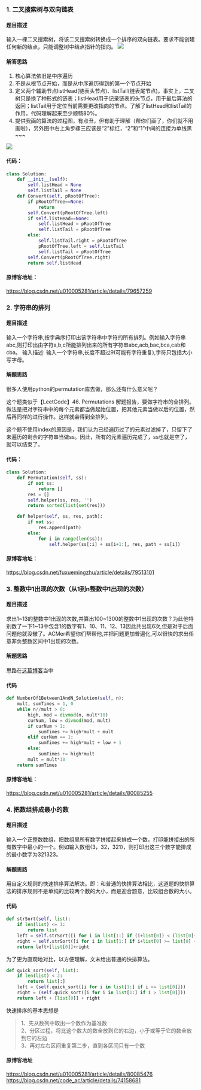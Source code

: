 ### 1. 二叉搜索树与双向链表
#### 题目描述
输入一棵二叉搜索树，将该二叉搜索树转换成一个排序的双向链表。要求不能创建任何新的结点，只能调整树中结点指针的指向。
![](http://ww1.sinaimg.cn/large/006IYRZEly1ft5wmq037pj30su06smxz.jpg)
#### 解答思路
1. 核心算法依旧是中序遍历
2. 不是从根节点开始，而是从中序遍历得到的第一个节点开始
3. 定义两个辅助节点listHead(链表头节点)、listTail(链表尾节点)。事实上，二叉树只是换了种形式的链表；listHead用于记录链表的头节点，用于最后算法的返回；listTail用于定位当前需要更改指向的节点。了解了listHead和listTail的作用，代码理解起来至少顺畅80%。
4. 提供我画的算法的过程图，有点丑，但有助于理解（帮你们画了，你们就不用画啦），另外图中右上角步骤三应该是“2”标红，“2”和“1”中间的连接为单线黑~~~ 

![](http://ww1.sinaimg.cn/large/006IYRZEly1ft5wrpa18zj30vi1b9jwa.jpg)
#### 代码：
```python
class Solution:
    def __init__(self):
        self.listHead = None
        self.listTail = None
    def Convert(self, pRootOfTree):
        if pRootOfTree==None:
            return
        self.Convert(pRootOfTree.left)
        if self.listHead==None:
            self.listHead = pRootOfTree
            self.listTail = pRootOfTree
        else:
            self.listTail.right = pRootOfTree
            pRootOfTree.left = self.listTail
            self.listTail = pRootOfTree
        self.Convert(pRootOfTree.right)
        return self.listHead
```
#### 原博客地址：
https://blog.csdn.net/u010005281/article/details/79657259

### 2. 字符串的排列
#### 题目描述
输入一个字符串,按字典序打印出该字符串中字符的所有排列。例如输入字符串abc,则打印出由字符a,b,c所能排列出来的所有字符串abc,acb,bac,bca,cab和cba。 
输入描述: 
输入一个字符串,长度不超过9(可能有字符重复),字符只包括大小写字母。
#### 解题思路
很多人使用python的permutation库去做，那么还有什么意义呢？

这个题类似于【LeetCode】46. Permutations 解题报告，要做字符串的全排列。做法是把对字符串中的每个元素都当做起始位置，把其他元素当做以后的位置，然后再同样的进行操作。这样就会得到全排列。

这个题不使用index的原因是，我们认为已经遍历过了的元素过滤掉了，只留下了未遍历的剩余的字符串当做ss。因此，所有的元素遍历完成了，ss也就是空了，就可以结束了。
#### 代码：
```python
class Solution:
    def Permutation(self, ss):
        if not ss:
            return []
        res = []
        self.helper(ss, res, '')
        return sorted(list(set(res)))

    def helper(self, ss, res, path):
        if not ss:
            res.append(path)
        else:
            for i in range(len(ss)):
                self.helper(ss[:i] + ss[i+1:], res, path + ss[i])
```
#### 原博客地址：
https://blog.csdn.net/fuxuemingzhu/article/details/79513101
### 3. 整数中1出现的次数（从1到n整数中1出现的次数）
#### 题目描述
求出1~13的整数中1出现的次数,并算出100~1300的整数中1出现的次数？为此他特别数了一下1~13中包含1的数字有1、10、11、12、13因此共出现6次,但是对于后面问题他就没辙了。ACMer希望你们帮帮他,并把问题更加普遍化,可以很快的求出任意非负整数区间中1出现的次数。
#### 解题思路
思路在[这篇博客](http://www.cnblogs.com/nailperry/p/4752987.html)当中
#### 代码
```python
def NumberOf1Between1AndN_Solution(self, n):
    mult, sumTimes = 1, 0
    while n//mult > 0:
        high, mod = divmod(n, mult*10)
        curNum, low = divmod(mod, mult)
        if curNum > 1:
            sumTimes += high*mult + mult
        elif curNum == 1:
            sumTimes += high*mult + low + 1
        else:
            sumTimes += high*mult
        mult = mult*10
    return sumTimes
```
#### 原博客地址：
https://blog.csdn.net/u010005281/article/details/80085255
### 4. 把数组排成最小的数
#### 题目描述
输入一个正整数数组，把数组里所有数字拼接起来排成一个数，打印能拼接出的所有数字中最小的一个。例如输入数组{3，32，321}，则打印出这三个数字能排成的最小数字为321323。
#### 解题思路
用自定义规则的快速排序算法解决。即：和普通的快排算法相比，这道题的快排算法的排序规则不是单纯的比较两个数的大小，而是迎合题意，比较组合数的大小。
#### 代码
```python
def strSort(self, list):
    if len(list) <= 1:
        return list
    left = self.strSort([i for i in list[1:] if (i+list[0]) < (list[0]+i)])
    right = self.strSort([i for i in list[1:] if i+list[0] >= list[0] + i])
    return left+[list[0]]+right
```
为了更为直观地对比，以方便理解，文末给出普通的快排算法。
```python
def quick_sort(self, list):
    if len(list) < 2:
        return list[:]
    left = (self.quick_sort([i for i in list[1:] if i <= list[0]]))
    right = (self.quick_sort([i for i in list[1:] if i > list[0]]))
    return left + [list[0]] + right
```
快速排序的基本思想是     
>1、先从数列中取出一个数作为基准数  
>2、分区过程，将比这个数大的数全放到它的右边，小于或等于它的数全放到它的左边  
>3、再对左右区间重复第二步，直到各区间只有一个数  

#### 原博客地址
https://blog.csdn.net/u010005281/article/details/80085476     
https://blog.csdn.net/code_ac/article/details/74158681